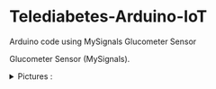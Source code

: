 # Telediabetes-Arduino-IoT
 Arduino code using MySignals Glucometer Sensor

Glucometer Sensor (MySignals).
<details><summary> Pictures : </summary>

 
![image](https://user-images.githubusercontent.com/56300895/144689241-6eb9a301-2477-477e-ae1d-f2c2d8a6bd3e.png)

![image](https://user-images.githubusercontent.com/56300895/144689286-4e98ac27-9629-4463-bce5-9ce1b30937e5.png)
 
![image](https://user-images.githubusercontent.com/56300895/144689617-373df7e2-15d0-42a2-baef-cda39e8e6026.png)

![image](https://user-images.githubusercontent.com/56300895/144689653-ab745dbc-679c-4b14-b862-6e7d45e14670.png)

 
</details>
